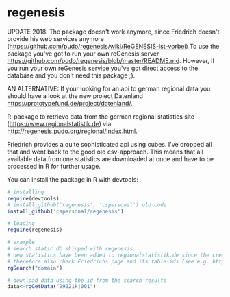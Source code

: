 regenesis
=========

UPDATE 2018: The package doesn't work anymore, since Friedrich doesn't provide his web services anymore (https://github.com/pudo/regenesis/wiki/ReGENESIS-ist-vorbei) To use the package you've got to run your own reGenesis server https://github.com/pudo/regenesis/blob/master/README.md. However, if you run your own reGenesis service you've got direct access to the database and you don't need this package ;).

AN ALTERNATIVE: If your looking for an api to german regional data you should have a look at the new project Datenland https://prototypefund.de/project/datenland/.


R-package to retrieve data from the german regional statistics site (https://www.regionalstatistik.de) via http://regenesis.pudo.org/regional/index.html.

Friedrich provides a quite sophisticated api using cubes. I've dropped all that and went back to the good old csv-approach. This means that all available data from one statistics are downloaded at once and have to be processed in R for further usage.

You can install the package in R with devtools:

```r
# installing
require(devtools)
# install_github('regenesis', 'cspersonal') old code
install_github('cspersonal/regenesis')

# loading
require(regenesis)

# example
# search static db shipped with regenesis
# new statistics have been added to regionalstatistik.de since the creation of the package
# therefore also check Friedrichs page and its table-ids (see e.g. http://regenesis.pudo.org/regional/statistics/erhebung-uber-die-rinderbestande.41312.html)
rgSearch("domain")

# download data using the id from the search results
data<-rgGetData("99221kj001")
```

